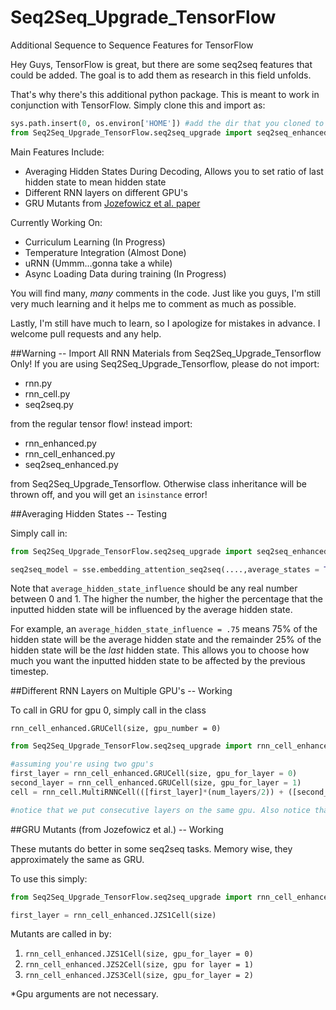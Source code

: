 # Seq2Seq_Upgrade_TensorFlow
Additional Sequence to Sequence Features for TensorFlow

Hey Guys, TensorFlow is great, but there are some seq2seq features that could be added. The goal is to add them as research in this field unfolds.

That's why there's this additional python package. This is meant to work in conjunction with TensorFlow. Simply clone this and import as:

```python
sys.path.insert(0, os.environ['HOME']) #add the dir that you cloned to
from Seq2Seq_Upgrade_TensorFlow.seq2seq_upgrade import seq2seq_enhanced as sse
```

Main Features Include:

- Averaging Hidden States During Decoding, Allows you to set ratio of last hidden state to mean hidden state
- Different RNN layers on different GPU's
- GRU Mutants from [Jozefowicz et al. paper](http://www.jmlr.org/proceedings/papers/v37/jozefowicz15.pdf)

Currently Working On:
- Curriculum Learning (In Progress)
- Temperature Integration (Almost Done)
- uRNN (Ummm...gonna take a while)
- Async Loading Data during training (In Progress)

You will find many, *many* comments in the code. Just like you guys, I'm still very much learning and it helps me to comment as much as possible. 

Lastly, I'm still have much to learn, so I apologize for mistakes in advance. I welcome pull requests and any help. 


##Warning -- Import All RNN Materials from Seq2Seq_Upgrade_Tensorflow Only!
If you are using Seq2Seq_Upgrade_Tensorflow, please do not import:
- rnn.py
- rnn_cell.py
- seq2seq.py

from the regular tensor flow! instead import:

- rnn_enhanced.py
- rnn_cell_enhanced.py
- seq2seq_enhanced.py

from Seq2Seq_Upgrade_Tensorflow. Otherwise class inheritance will be thrown off, and you will get an `isinstance` error!


##Averaging Hidden States -- Testing

Simply call in:

```python
from Seq2Seq_Upgrade_TensorFlow.seq2seq_upgrade import seq2seq_enhanced as sse

seq2seq_model = sse.embedding_attention_seq2seq(....,average_states = True, average_hidden_state_influence = 0.5)
```

Note that `average_hidden_state_influence` should be any real number between 0 and 1. The higher the number, the higher the percentage that the inputted hidden state will be influenced by the average hidden state.

For example, an `average_hidden_state_influence = .75` means 75% of the hidden state will be the average hidden state and the remainder 25% of the hidden state will be the *last* hidden state. This allows you to choose how much you want the inputted hidden state to be affected by the previous timestep. 



##Different RNN Layers on Multiple GPU's -- Working

To call in GRU for gpu 0, simply call in the class

`rnn_cell_enhanced.GRUCell(size, gpu_number = 0)`


```python      
from Seq2Seq_Upgrade_TensorFlow.seq2seq_upgrade import rnn_cell_enhanced

#assuming you're using two gpu's
first_layer = rnn_cell_enhanced.GRUCell(size, gpu_for_layer = 0)
second_layer = rnn_cell_enhanced.GRUCell(size, gpu_for_layer = 1)
cell = rnn_cell.MultiRNNCell(([first_layer]*(num_layers/2)) + ([second_layer]*(num_layers/2)))

#notice that we put consecutive layers on the same gpu. Also notice that you need to use an even number of layers.
```


##GRU Mutants (from Jozefowicz et al.) -- Working

These mutants do better in some seq2seq tasks. Memory wise, they approximately the same as GRU.

To use this simply:

```python
from Seq2Seq_Upgrade_TensorFlow.seq2seq_upgrade import rnn_cell_enhanced```

first_layer = rnn_cell_enhanced.JZS1Cell(size)
```
Mutants are called in by:

1. `rnn_cell_enhanced.JZS1Cell(size, gpu_for_layer = 0)`
2. `rnn_cell_enhanced.JZS2Cell(size, gpu for layer = 1)`
3. `rnn_cell_enhanced.JZS3Cell(size, gpu_for_layer = 2)`

*Gpu arguments are not necessary. 
